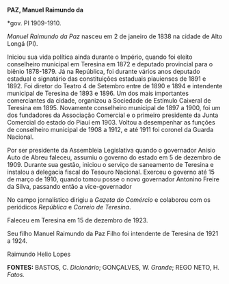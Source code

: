 **PAZ, Manuel Raimundo da**

\*gov. PI 1909-1910.

*Manuel Raimundo da Paz* nasceu em 2 de janeiro de 1838 na cidade de
Alto Longá (PI).

Iniciou sua vida política ainda durante o Império, quando foi eleito
conselheiro municipal em Teresina em 1872 e deputado provincial para o
biênio 1878-1879. Já na República, foi durante vários anos deputado
estadual e signatário das constituições estaduais piauienses de 1891 e
1892. Foi diretor do Teatro 4 de Setembro entre de 1890 e 1894 e
intendente municipal de Teresina de 1893 e 1896. Um dos mais importantes
comerciantes da cidade, organizou a Sociedade de Estímulo Caixeral de
Teresina em 1895. Novamente conselheiro municipal de 1897 a 1900, foi um
dos fundadores da Associação Comercial e o primeiro presidente da Junta
Comercial do estado do Piauí em 1903. Voltou a desempenhar as funções de
conselheiro municipal de 1908 a 1912, e até 1911 foi coronel da Guarda
Nacional.

Por ser presidente da Assembleia Legislativa quando o governador Anísio
Auto de Abreu faleceu, assumiu o governo do estado em 5 de dezembro de
1909. Durante sua gestão, iniciou o serviço de saneamento de Teresina e
instalou a delegacia fiscal do Tesouro Nacional. Exerceu o governo até
15 de março de 1910, quando tomou posse o novo governador Antonino
Freire da Silva, passando então a vice-governador

No campo jornalístico dirigiu a *Gazeta do Comércio* e colaborou com os
periódicos *República* e *Correio de Teresina*.

Faleceu em Teresina em 15 de dezembro de 1923.

Seu filho Manuel Raimundo da Paz Filho foi intendente de Teresina de
1921 a 1924.

Raimundo Helio Lopes

**FONTES:** BASTOS, C. *Dicionário*; GONÇALVES, W. *Grande*; REGO NETO,
H. *Fatos.*
